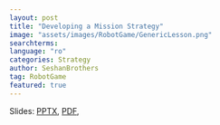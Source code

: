 ```yaml
---
layout: post
title: "Developing a Mission Strategy"
image: "assets/images/RobotGame/GenericLesson.png"
searchterms:
language: "ro"
categories: Strategy
author: SeshanBrothers
tag: RobotGame
featured: true
---
```


Slides:
<a href="/translations/ro/RobotGame/MissionStrategy (rom).pptx">PPTX</a>,
<a href="/translations/ro/RobotGame/MissionStrategy (rom).pdf">PDF</a>,
